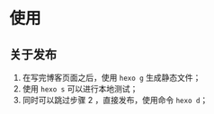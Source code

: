 # 使用

## 关于发布

1. 在写完博客页面之后，使用 `hexo g` 生成静态文件；
2. 使用 `hexo s` 可以进行本地测试；
3. 同时可以跳过步骤 2 ，直接发布，使用命令 `hexo d`；
